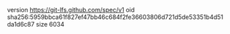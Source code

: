 version https://git-lfs.github.com/spec/v1
oid sha256:5959bbca61f827ef47bb46c684f2fe36603806d721d5de53351b4d51da1d6c87
size 6034
